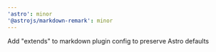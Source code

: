 ```yaml
---
'astro': minor
'@astrojs/markdown-remark': minor
---
```


Add "extends" to markdown plugin config to preserve Astro defaults
